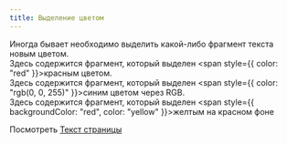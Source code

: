 ```yaml
---
title: Выделение цветом
---
```


Иногда бывает необходимо выделить какой-либо фрагмент текста новым цветом.<br/>
Здесь содержится фрагмент, который выделен <span style={{ color: "red" }}>красным</span> цветом.<br/>
Здесь содержится фрагмент, который выделен <span style={{ color: "rgb(0, 0, 255)" }}>синим</span> цветом через RGB.<br/>
Здесь содержится фрагмент, который выделен <span style={{ backgroundColor: "red", color: "yellow" }}>желтым на красном фоне</span>

Посмотреть [Текст страницы](pathname:///files/howto/highlight.txt)